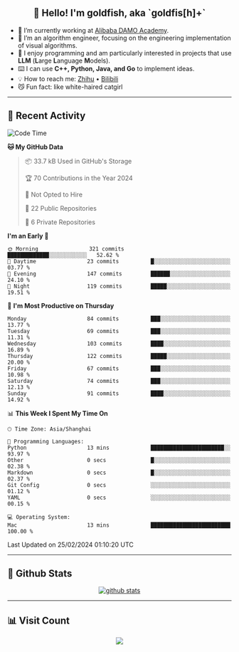 
<h2 align="center">👋 Hello! I'm goldfish, aka `goldfis[h]+`</h2>

- 📍 I’m currently working at [Alibaba DAMO Academy](https://damo.alibaba.com/).  
- 🌱 I’m an algorithm engineer, focusing on the engineering implementation of visual algorithms.  
- 💬 I enjoy programming and am particularly interested in projects that use **LLM** (**L**arge **L**anguage **M**odels).   
- ⌨️ I can use **C++, Python, Java, and Go** to implement ideas.  
- 💡 How to reach me: [Zhihu](https://www.zhihu.com/people/goldfishh) • [Bilibili](https://space.bilibili.com/11349246)  
- 😼 Fun fact: like white-haired catgirl  

-------

## 🔧 Recent Activity

<!--START_SECTION:waka-->
![Code Time](http://img.shields.io/badge/Code%20Time-85%20hrs%205%20mins-blue)

**🐱 My GitHub Data** 

> 📦 33.7 kB Used in GitHub's Storage 
 > 
> 🏆 70 Contributions in the Year 2024
 > 
> 🚫 Not Opted to Hire
 > 
> 📜 22 Public Repositories 
 > 
> 🔑 6 Private Repositories 
 > 
**I'm an Early 🐤** 

```text
🌞 Morning                321 commits         █████████████░░░░░░░░░░░░   52.62 % 
🌆 Daytime                23 commits          █░░░░░░░░░░░░░░░░░░░░░░░░   03.77 % 
🌃 Evening                147 commits         ██████░░░░░░░░░░░░░░░░░░░   24.10 % 
🌙 Night                  119 commits         █████░░░░░░░░░░░░░░░░░░░░   19.51 % 
```
📅 **I'm Most Productive on Thursday** 

```text
Monday                   84 commits          ███░░░░░░░░░░░░░░░░░░░░░░   13.77 % 
Tuesday                  69 commits          ███░░░░░░░░░░░░░░░░░░░░░░   11.31 % 
Wednesday                103 commits         ████░░░░░░░░░░░░░░░░░░░░░   16.89 % 
Thursday                 122 commits         █████░░░░░░░░░░░░░░░░░░░░   20.00 % 
Friday                   67 commits          ███░░░░░░░░░░░░░░░░░░░░░░   10.98 % 
Saturday                 74 commits          ███░░░░░░░░░░░░░░░░░░░░░░   12.13 % 
Sunday                   91 commits          ████░░░░░░░░░░░░░░░░░░░░░   14.92 % 
```


📊 **This Week I Spent My Time On** 

```text
🕑︎ Time Zone: Asia/Shanghai

💬 Programming Languages: 
Python                   13 mins             ███████████████████████░░   93.97 % 
Other                    0 secs              █░░░░░░░░░░░░░░░░░░░░░░░░   02.38 % 
Markdown                 0 secs              █░░░░░░░░░░░░░░░░░░░░░░░░   02.37 % 
Git Config               0 secs              ░░░░░░░░░░░░░░░░░░░░░░░░░   01.12 % 
YAML                     0 secs              ░░░░░░░░░░░░░░░░░░░░░░░░░   00.15 % 

💻 Operating System: 
Mac                      13 mins             █████████████████████████   100.00 % 
```


 Last Updated on 25/02/2024 01:10:20 UTC
<!--END_SECTION:waka-->

-------

## 📆 Github Stats

<p align="center">
    <a href="https://github.com/anuraghazra/github-readme-stats">
      <img src="https://github-readme-stats.vercel.app/api?username=goldfishh&show_icons=true&theme=dracula" alt="github stats" />
    </a>
</p>

-------

## 📊 Visit Count

<p align="center">
  <a href="https://count.getloli.com/"><img src="https://count.getloli.com/get/@:goldfishh?theme=rule34"></a>
</p>
